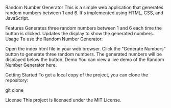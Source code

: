Random Number Generator
This is a simple web application that generates random numbers between 1 and 6. It's implemented using HTML, CSS, and JavaScript.

Features
Generates three random numbers between 1 and 6 each time the button is clicked.
Updates the display to show the generated numbers.
Usage
To use the Random Number Generator:

Open the index.html file in your web browser.
Click the "Generate Numbers" button to generate three random numbers.
The generated numbers will be displayed below the button.
Demo
You can view a live demo of the Random Number Generator here.

Getting Started
To get a local copy of the project, you can clone the repository:


git clone <repository-url>


License
This project is licensed under the MIT License.
